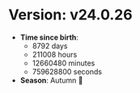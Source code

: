 # Version: v24.0.26
- **Time since birth**:
  - 8792 days
  - 211008 hours
  - 12660480 minutes
  - 759628800 seconds
- **Season**: Autumn 🍁
